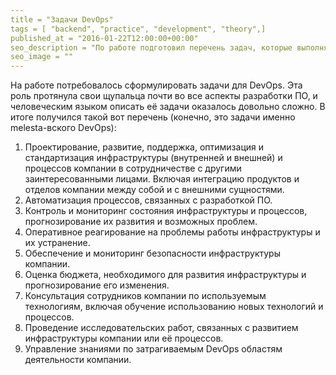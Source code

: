 ```yaml
---
title = "Задачи DevOps"
tags = [ "backend", "practice", "development", "theory",]
published_at = "2016-01-22T12:00:00+00:00"
seo_description = "По работе подготовил перечень задач, которые выполняет DevOps в компании Melesta Games."
seo_image = ""
---
```


На работе потребовалось сформулировать задачи для DevOps. Эта роль протянула свои щупальца почти во все аспекты разработки ПО, и человеческим языком описать её задачи оказалось довольно сложно. В итоге получился такой вот перечень (конечно, это задачи именно melesta-вского DevOps):

<!-- more -->

1. Проектирование, развитие, поддержка, оптимизация и стандартизация инфраструктуры (внутренней и внешней) и процессов компании в сотрудничестве с другими заинтересованными лицами. Включая интеграцию продуктов и отделов компании между собой и с внешними сущностями.
2. Автоматизация процессов, связанных с разработкой ПО.
3. Контроль и мониторинг состояния инфраструктуры и процессов, прогнозирование их развития и возможных проблем.
4. Оперативное реагирование на проблемы работы инфраструктуры и их устранение.
5. Обеспечение и мониторинг безопасности инфраструктуры компании.
6. Оценка бюджета, необходимого для развития инфраструктуры и прогнозирование его изменения.
7. Консультация сотрудников компании по используемым технологиям, включая обучение использованию новых технологий и процессов.
8. Проведение исследовательских работ, связанных с развитием инфраструктуры компании или её процессов.
9. Управление знаниями по затрагиваемым DevOps областям деятельности компании.
